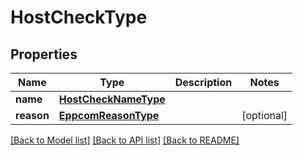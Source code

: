 # HostCheckType

## Properties
Name | Type | Description | Notes
------------ | ------------- | ------------- | -------------
**name** | [**HostCheckNameType**](HostCheckNameType.md) |  | 
**reason** | [**EppcomReasonType**](EppcomReasonType.md) |  | [optional] 

[[Back to Model list]](../README.md#documentation-for-models) [[Back to API list]](../README.md#documentation-for-api-endpoints) [[Back to README]](../README.md)


